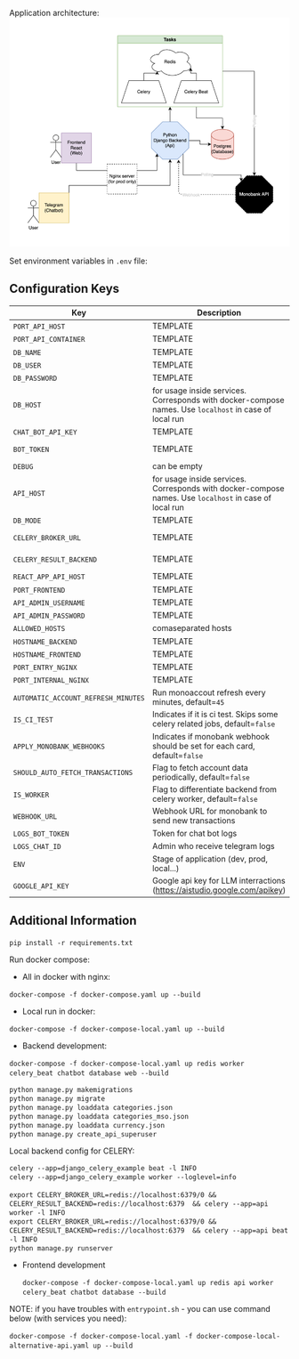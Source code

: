 Application architecture:
![Architecture](docs/architecture.png)

Set environment variables in `.env` file:

## Configuration Keys

| Key                                 | Description                                                                                            | Required | Example                                                            |
|-------------------------------------|--------------------------------------------------------------------------------------------------------|:--------:|--------------------------------------------------------------------|
| `PORT_API_HOST`                     | TEMPLATE                                                                                               |    ✅     | `8000`                                                             |
| `PORT_API_CONTAINER`                | TEMPLATE                                                                                               |    ✅     | `8000`                                                             |
| `DB_NAME`                           | TEMPLATE                                                                                               |    ✅     | `someDBname`                                                       |
| `DB_USER`                           | TEMPLATE                                                                                               |    ✅     | `someDBuser`                                                       |
| `DB_PASSWORD`                       | TEMPLATE                                                                                               |    ✅     | `someDBpassword`                                                   |
| `DB_HOST`                           | for usage inside services. Corresponds with docker-compose names. Use `localhost` in case of local run |    ✅     | `database`                                                         |
| `CHAT_BOT_API_KEY`                  | TEMPLATE                                                                                               |    ✅     | `someAPIkeyForChatbot`                                             |
| `BOT_TOKEN`                         | TEMPLATE                                                                                               |    ✅     | `5421398104:1234123421341234123412342134` (put key from botfather) |
| `DEBUG`                             | can be empty                                                                                           |    ✅     |                                                                    |
| `API_HOST`                          | for usage inside services. Corresponds with docker-compose names. Use `localhost` in case of local run |    ✅     | `http://api:8000`                                                  |
| `DB_MODE`                           | TEMPLATE                                                                                               |    ✅     | `prod`                                                             |
| `CELERY_BROKER_URL`                 | TEMPLATE                                                                                               |    ✅     | `redis://redis:6379/0` or `redis://localhost:6379/0` for local run |
| `CELERY_RESULT_BACKEND`             | TEMPLATE                                                                                               |    ✅     | `redis://redis:6379/0` or `redis://localhost:6379/0` for local run |
| `REACT_APP_API_HOST`                | TEMPLATE                                                                                               |    ✅     | `http://localhost:8000`                                            |
| `PORT_FRONTEND`                     | TEMPLATE                                                                                               |    ✅     | `3001`                                                             |
| `API_ADMIN_USERNAME`                | TEMPLATE                                                                                               |    ✅     | `admin`                                                            |
| `API_ADMIN_PASSWORD`                | TEMPLATE                                                                                               |    ✅     | `someadminpassword`                                                |
| `ALLOWED_HOSTS`                     | comaseparated hosts                                                                                    |    ✅     | `localhost,api`                                                    |
| `HOSTNAME_BACKEND`                  | TEMPLATE                                                                                               |    ✅     | `your_domain_backend.com`                                          | |
| `HOSTNAME_FRONTEND`                 | TEMPLATE                                                                                               |    ✅     | `your_domain_frontend.com`                                         |
| `PORT_ENTRY_NGINX`                  | TEMPLATE                                                                                               |    ✅     | `8000`                                                             |
| `PORT_INTERNAL_NGINX`               | TEMPLATE                                                                                               |    ✅     | `443`                                                              |
| `AUTOMATIC_ACCOUNT_REFRESH_MINUTES` | Run monoaccout refresh every <VALUE> minutes, default=`45`                                             |          | `45`                                                               |
| `IS_CI_TEST`                        | Indicates if it is ci test. Skips some celery related jobs, default=`false`                            |          | ``                                                                 |
| `APPLY_MONOBANK_WEBHOOKS`           | Indicates if monobank webhook should be set for each card, default=`false`                             |          | ``                                                                 |
| `SHOULD_AUTO_FETCH_TRANSACTIONS`    | Flag to fetch account data periodically, default=`false`                                               |          | ``                                                                 |
| `IS_WORKER`                         | Flag to differentiate backend from celery worker, default=`false`                                      |          | ``                                                                 |
| `WEBHOOK_URL`                       | Webhook URL for monobank to send new transactions                                                      |    ✅     | ``                                                                 |
| `LOGS_BOT_TOKEN`                    | Token for chat bot logs                                                                                |    ✅     | ``                                                                 |
| `LOGS_CHAT_ID`                      | Admin who receive telegram logs                                                                        |    ✅     | ``                                                                 |
| `ENV`                               | Stage of application (dev, prod, local...)                                                             |    ✅     | ``                                                                 |"
| `GOOGLE_API_KEY`                    | Google api key for LLM interractions (https://aistudio.google.com/apikey)                              |    ✅     | ``                                                                 |"
## Additional Information

`pip install -r requirements.txt`

Run docker compose:

* All in docker with nginx:

`docker-compose -f docker-compose.yaml up --build`

* Local run in docker:

`docker-compose -f docker-compose-local.yaml up --build`

* Backend development:

`docker-compose -f docker-compose-local.yaml up redis worker celery_beat chatbot database web --build`

    python manage.py makemigrations
    python manage.py migrate
    python manage.py loaddata categories.json
    python manage.py loaddata categories_mso.json
    python manage.py loaddata currency.json
    python manage.py create_api_superuser

Local backend config for CELERY:

    celery --app=django_celery_example beat -l INFO
    celery --app=django_celery_example worker --loglevel=info

    export CELERY_BROKER_URL=redis://localhost:6379/0 && CELERY_RESULT_BACKEND=redis://localhost:6379  && celery --app=api worker -l INFO
    export CELERY_BROKER_URL=redis://localhost:6379/0 && CELERY_RESULT_BACKEND=redis://localhost:6379  && celery --app=api beat -l INFO
    python manage.py runserver

* Frontend development

  `docker-compose -f docker-compose-local.yaml up redis api worker celery_beat chatbot database --build`

NOTE: if you have troubles with `entrypoint.sh` - you can use command below (with services you need):

`docker-compose -f docker-compose-local.yaml -f docker-compose-local-alternative-api.yaml up --build`
